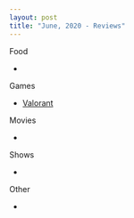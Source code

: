 ```yaml
---
layout: post
title: "June, 2020 - Reviews"
---
```


Food

  - 
  
Games

  - [Valorant](https://karlcxu.github.io/KarlChoiReviews/2020/06/02/Valorant.html)
  
Movies

  - 
  
Shows

  - 
  
Other

  - 
